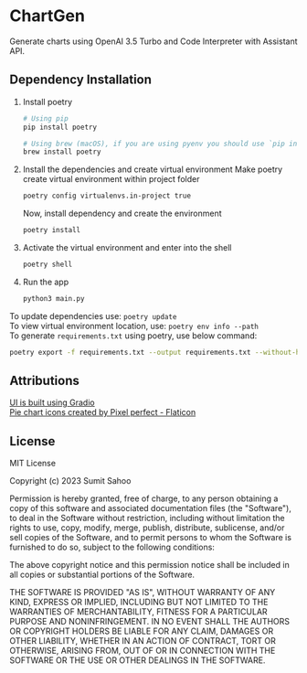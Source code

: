 # ChartGen
Generate charts using OpenAI 3.5 Turbo and Code Interpreter with Assistant API.

## Dependency Installation

1. Install poetry
    ```bash
    # Using pip
    pip install poetry
    
    # Using brew (macOS), if you are using pyenv you should use `pip install poetry`
    brew install poetry
    ```
2. Install the dependencies and create virtual environment
    Make poetry create virtual environment within project folder
    ```bash
    poetry config virtualenvs.in-project true
    ```
    Now, install dependency and create the environment
    ```bash
    poetry install
    ```
3. Activate the virtual environment and enter into the shell
    ```bash
    poetry shell
    ```    
4. Run the app
    ```python
    python3 main.py
    ```
To update dependencies use: `poetry update`<br>
To view virtual environment location, use: `poetry env info --path`<br>
To generate `requirements.txt` using poetry, use below command:
```bash
poetry export -f requirements.txt --output requirements.txt --without-hashes
```

## Attributions
<a href="https://www.gradio.app/" title="gradio ui">UI is built using Gradio</a><br>
<a href="https://www.flaticon.com/free-icons/pie-chart" title="pie chart icons">Pie chart icons created by Pixel perfect - Flaticon</a>

## License

MIT License

Copyright (c) 2023 Sumit Sahoo

Permission is hereby granted, free of charge, to any person obtaining a copy
of this software and associated documentation files (the "Software"), to deal
in the Software without restriction, including without limitation the rights
to use, copy, modify, merge, publish, distribute, sublicense, and/or sell
copies of the Software, and to permit persons to whom the Software is
furnished to do so, subject to the following conditions:

The above copyright notice and this permission notice shall be included in
all copies or substantial portions of the Software.

THE SOFTWARE IS PROVIDED "AS IS", WITHOUT WARRANTY OF ANY KIND, EXPRESS OR
IMPLIED, INCLUDING BUT NOT LIMITED TO THE WARRANTIES OF MERCHANTABILITY,
FITNESS FOR A PARTICULAR PURPOSE AND NONINFRINGEMENT. IN NO EVENT SHALL THE
AUTHORS OR COPYRIGHT HOLDERS BE LIABLE FOR ANY CLAIM, DAMAGES OR OTHER
LIABILITY, WHETHER IN AN ACTION OF CONTRACT, TORT OR OTHERWISE, ARISING FROM,
OUT OF OR IN CONNECTION WITH THE SOFTWARE OR THE USE OR OTHER DEALINGS IN
THE SOFTWARE.